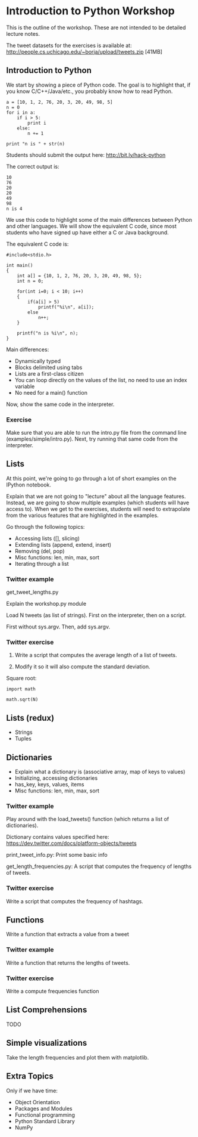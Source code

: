 # Introduction to Python Workshop

This is the outline of the workshop. These are not intended to be detailed lecture notes.

The tweet datasets for the exercises is available at: http://people.cs.uchicago.edu/~borja/upload/tweets.zip [41MB]

## Introduction to Python

We start by showing a piece of Python code. The goal is to highlight that, if you know C/C++/Java/etc., you probably know how to read Python.

    a = [10, 1, 2, 76, 20, 3, 20, 49, 98, 5]
    n = 0
    for i in a:
        if i > 5:
            print i
        else:   
            n += 1
    
    print "n is " + str(n)
    
Students should submit the output here: http://bit.ly/hack-python

The correct output is:

    10
    76
    20
    20
    49
    98
    n is 4
    
We use this code to highlight some of the main differences between Python and other languages. We will show the equivalent C code, since most students who have signed up have either a C or Java background.

The equivalent C code is:

    #include<stdio.h>

    int main()
    {
        int a[] = {10, 1, 2, 76, 20, 3, 20, 49, 98, 5};
        int n = 0;
    
        for(int i=0; i < 10; i++)
        {
            if(a[i] > 5)
                printf("%i\n", a[i]);
            else
                n++;
        }
    
        printf("n is %i\n", n);
    }

Main differences:

 - Dynamically typed
 - Blocks delimited using tabs
 - Lists are a first-class citizen
 - You can loop directly on the values of the list, no need to use an index variable
 - No need for a main() function 
 
Now, show the same code in the interpreter.


### Exercise

Make sure that you are able to run the intro.py file from the command line (examples/simple/intro.py). Next, try running that same code from the interpreter.


## Lists

At this point, we're going to go through a lot of short examples on the IPython notebook.

Explain that we are not going to "lecture" about all the language features. Instead, we are going to show multiple examples (which students will have access to). When we get to the exercises, students will need to extrapolate from the various features that are highlighted in the examples.

Go through the following topics:

 - Accessing lists ([], slicing)
 - Extending lists (append, extend, insert)
 - Removing (del, pop)
 - Misc functions: len, min, max, sort
 - Iterating through a list
 
### Twitter example

get_tweet_lengths.py

Explain the workshop.py module

Load N tweets (as list of strings). First on the interpreter, then on a script.

First without sys.argv. Then, add sys.argv.

### Twitter exercise

1. Write a script that computes the average length of a list of tweets.

2. Modify it so it will also compute the standard deviation.

Square root: 

    import math
    
    math.sqrt(N)

## Lists (redux)

 - Strings
 - Tuples

## Dictionaries

 - Explain what a dictionary is (associative array, map of keys to values)
 - Initializing, accessing dictionaries
 - has_key, keys, values, items
 - Misc functions: len, min, max, sort

### Twitter example

Play around with the load_tweets() function (which returns a list of dictionaries).

Dictionary contains values specified here: https://dev.twitter.com/docs/platform-objects/tweets

print_tweet_info.py: Print some basic info

get_length_frequencies.py: A script that computes the frequency of lengths of tweets.


### Twitter exercise

Write a script that computes the frequency of hashtags.


## Functions

Write a function that extracts a value from a tweet

### Twitter example

Write a function that returns the lengths of tweets.

### Twitter exercise

Write a compute frequencies function

## List Comprehensions

TODO

## Simple visualizations

Take the length frequencies and plot them with matplotlib.

## Extra Topics

Only if we have time:

 - Object Orientation
 - Packages and Modules
 - Functional programming
 - Python Standard Library
 - NumPy

